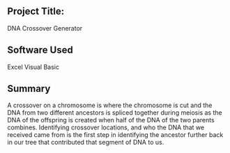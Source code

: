 ## Project Title:
DNA Crossover Generator
## Software Used
Excel Visual Basic
## Summary
A crossover on a chromosome is where the chromosome is cut and the DNA from two different 
ancestors is spliced together during meiosis as the DNA of the offspring is created when half of the DNA 
of the two parents combines. Identifying crossover locations, and who the DNA that we received came 
from is the first step in identifying the ancestor further back in our tree that contributed that segment of 
DNA to us.
